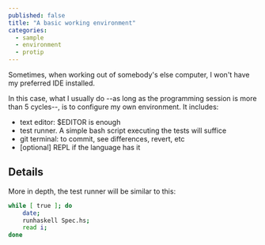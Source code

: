 ```yaml
---
published: false
title: "A basic working environment"
categories:
  - sample
  - environment
  - protip
---
```


Sometimes, when working out of somebody's else computer, I won't have my preferred IDE installed. 

In this case, what I usually do --as long as the programming session is more than 5 cycles--, is to configure my own environment. It includes:

  * text editor: $EDITOR is enough
  * test runner. A simple bash script executing the tests will suffice
  * git terminal: to commit, see differences, revert, etc
  * [optional] REPL if the language has it

## Details

More in depth, the test runner will be similar to this:

```bash
while [ true ]; do
    date;
    runhaskell Spec.hs;
    read i;
done
```
